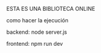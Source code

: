 ESTA ES UNA BIBLIOTECA ONLINE 

como hacer la ejecución

backend:  node server.js

frontend: npm run dev  
